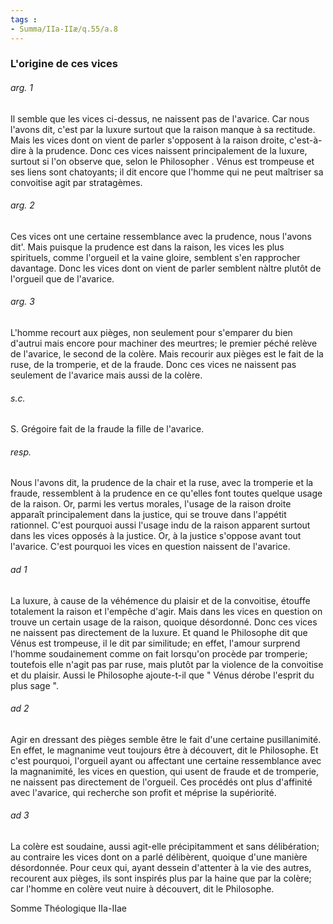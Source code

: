 ```yaml
---
tags : 
- Summa/IIa-IIæ/q.55/a.8
---
```


### L'origine de ces vices

###### arg. 1
Il semble que les vices ci-dessus, ne naissent pas de l'avarice. Car nous l'avons dit, c'est par la luxure surtout que la raison manque à sa rectitude. Mais les vices dont on vient de parler s'opposent à la raison droite, c'est-à-dire à la prudence. Donc ces vices naissent principalement de la luxure, surtout si l'on observe que, selon le Philosopher . Vénus est trompeuse et ses liens sont chatoyants; il dit encore que l'homme qui ne peut maîtriser sa convoitise agit par stratagèmes. 

###### arg. 2
Ces vices ont une certaine ressemblance avec la prudence, nous l'avons dit'. Mais puisque la prudence est dans la raison, les vices les plus spirituels, comme l'orgueil et la vaine gloire, semblent s'en rapprocher davantage. Donc les vices dont on vient de parler semblent nàltre plutôt de l'orgueil que de l'avarice. 

###### arg. 3
L'homme recourt aux pièges, non seulement pour s'emparer du bien d'autrui mais encore pour machiner des meurtres; le premier péché relève de l'avarice, le second de la colère. Mais recourir aux pièges est le fait de la ruse, de la tromperie, et de la fraude. Donc ces vices ne naissent pas seulement de l'avarice mais aussi de la colère. 

###### s.c.
S. Grégoire fait de la fraude la fille de l'avarice. 

###### resp.
Nous l'avons dit, la prudence de la chair et la ruse, avec la tromperie et la fraude, ressemblent à la prudence en ce qu'elles font toutes quelque usage de la raison. Or, parmi les vertus morales, l'usage de la raison droite apparaît principalement dans la justice, qui se trouve dans l'appétit rationnel. C'est pourquoi aussi l'usage indu de la raison apparent surtout dans les vices opposés à la justice. Or, à la justice s'oppose avant tout l'avarice. C'est pourquoi les vices en question naissent de l'avarice. 

###### ad 1
La luxure, à cause de la véhémence du plaisir et de la convoitise, étouffe totalement la raison et l'empêche d'agir. Mais dans les vices en question on trouve un certain usage de la raison, quoique désordonné. Donc ces vices ne naissent pas directement de la luxure. Et quand le Philosophe dit que Vénus est trompeuse, il le dit par similitude; en effet, l'amour surprend l'homme soudainement comme on fait lorsqu'on procède par tromperie; toutefois elle n'agit pas par ruse, mais plutôt par la violence de la convoitise et du plaisir. Aussi le Philosophe ajoute-t-il que " Vénus dérobe l'esprit du plus sage ". 

###### ad 2
Agir en dressant des pièges semble être le fait d'une certaine pusillanimité. En effet, le magnanime veut toujours être à découvert, dit le Philosophe. Et c'est pourquoi, l'orgueil ayant ou affectant une certaine ressemblance avec la magnanimité, les vices en question, qui usent de fraude et de tromperie, ne naissent pas directement de l'orgueil. Ces procédés ont plus d'affinité avec l'avarice, qui recherche son profit et méprise la supériorité. 

###### ad 3
La colère est soudaine, aussi agit-elle précipitamment et sans délibération; au contraire les vices dont on a parlé délibèrent, quoique d'une manière désordonnée. Pour ceux qui, ayant dessein d'attenter à la vie des autres, recourent aux pièges, ils sont inspirés plus par la haine que par la colère; car l'homme en colère veut nuire à découvert, dit le Philosophe. 

Somme Théologique IIa-IIae 

